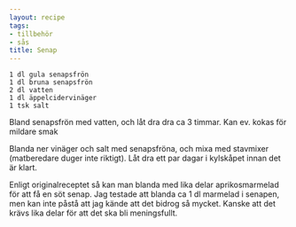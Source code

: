 ```yaml
---
layout: recipe
tags:
- tillbehör
- sås
title: Senap
---
```




```
1 dl gula senapsfrön
1 dl bruna senapsfrön
2 dl vatten
1 dl äppelcidervinäger
1 tsk salt
```
Bland senapsfrön med vatten, och låt dra dra ca 3 timmar. Kan ev. kokas för
mildare smak

Blanda ner vinäger och salt med senapsfröna, och mixa med stavmixer (matberedare
duger inte riktigt). Låt dra ett par dagar i kylskåpet innan det är klart.

Enligt originalreceptet så kan man blanda med lika delar aprikosmarmelad för att
få en söt senap. Jag testade att blanda ca 1 dl marmelad i senapen, men kan inte
påstå att jag kände att det bidrog så mycket. Kanske att det krävs lika delar
för att det ska bli meningsfullt.
